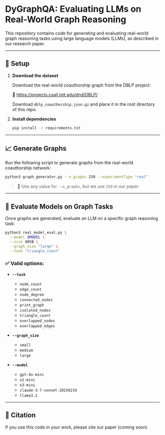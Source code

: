# DyGraphQA: Evaluating LLMs on Real-World Graph Reasoning

This repository contains code for generating and evaluating real-world graph reasoning tasks using large language models (LLMs), as described in our research paper.

---

## 🔧 Setup

1. **Download the dataset**

   Download the real-world coauthorship graph from the DBLP project:

   🔗 https://projects.csail.mit.edu/dnd/DBLP/

   Download `dblp_coauthorship.json.gz` and place it in the root directory of this repo.

2. **Install dependencies**

   ```bash
   pip install -r requirements.txt
   ```

---

## 📈 Generate Graphs

Run the following script to generate graphs from the real-world coauthorship network:

```bash
python3 graph_generator.py --n_graphs 250 --experimentType "real"
```

> 🔢 Use any value for `--n_graphs`, but we use `250` in our paper.

---

## 🤖 Evaluate Models on Graph Tasks

Once graphs are generated, evaluate an LLM on a specific graph reasoning task:

```bash
python3 real_model_eval.py \
  --model $MODEL \
  --size 405B \
  --graph_size "large" \
  --task "triangle_count"
```

### ✅ Valid options:

- **`--task`**  
  - `node_count`  
  - `edge_count`  
  - `node_degree`  
  - `connected_nodes`  
  - `print_graph`  
  - `isolated_nodes`  
  - `triangle_count`  
  - `overlapped_nodes`  
  - `overlapped_edges`

- **`--graph_size`**  
  - `small`  
  - `medium`  
  - `large`

- **`--model`**  
  - `gpt-4o-mini`  
  - `o1-mini`  
  - `o3-mini`  
  - `claude-3-7-sonnet-20250219`  
  - `llama3.1`

---

## 📄 Citation

If you use this code in your work, please cite our paper (coming soon).
